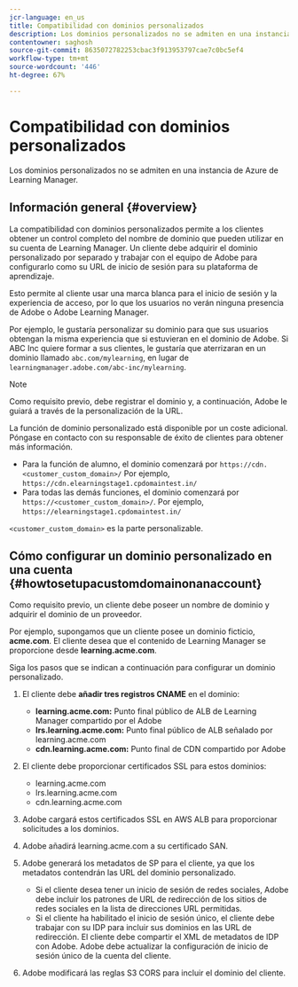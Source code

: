 ```yaml
---
jcr-language: en_us
title: Compatibilidad con dominios personalizados
description: Los dominios personalizados no se admiten en una instancia de Azure de Learning Manager.
contentowner: saghosh
source-git-commit: 8635072782253cbac3f913953797cae7c0bc5ef4
workflow-type: tm+mt
source-wordcount: '446'
ht-degree: 67%

---
```




# Compatibilidad con dominios personalizados

Los dominios personalizados no se admiten en una instancia de Azure de Learning Manager.

## Información general {#overview}

La compatibilidad con dominios personalizados permite a los clientes obtener un control completo del nombre de dominio que pueden utilizar en su cuenta de Learning Manager. Un cliente debe adquirir el dominio personalizado por separado y trabajar con el equipo de Adobe para configurarlo como su URL de inicio de sesión para su plataforma de aprendizaje.

Esto permite al cliente usar una marca blanca para el inicio de sesión y la experiencia de acceso, por lo que los usuarios no verán ninguna presencia de Adobe o Adobe Learning Manager.

Por ejemplo, le gustaría personalizar su dominio para que sus usuarios obtengan la misma experiencia que si estuvieran en el dominio de Adobe. Si ABC Inc quiere formar a sus clientes, le gustaría que aterrizaran en un dominio llamado `abc.com/mylearning`, en lugar de `learningmanager.adobe.com/abc-inc/mylearning`.

>[!NOTE]
>
>Como requisito previo, debe registrar el dominio y, a continuación, Adobe le guiará a través de la personalización de la URL.


La función de dominio personalizado está disponible por un coste adicional. Póngase en contacto con su responsable de éxito de clientes para obtener más información.

* Para la función de alumno, el dominio comenzará por `https://cdn.<customer_custom_domain>/` Por ejemplo, `https://cdn.elearningstage1.cpdomaintest.in/`
* Para todas las demás funciones, el dominio comenzará por `https://<customer_custom_domain>/`. Por ejemplo, `https://elearningstage1.cpdomaintest.in/`

`<customer_custom_domain>` es la parte personalizable.

## Cómo configurar un dominio personalizado en una cuenta {#howtosetupacustomdomainonanaccount}

Como requisito previo, un cliente debe poseer un nombre de dominio y adquirir el dominio de un proveedor.

Por ejemplo, supongamos que un cliente posee un dominio ficticio, **acme.com**. El cliente desea que el contenido de Learning Manager se proporcione desde **learning.acme.com**.

Siga los pasos que se indican a continuación para configurar un dominio personalizado.

1. El cliente debe **añadir tres registros CNAME** en el dominio:

   * **learning.acme.com:** Punto final público de ALB de Learning Manager compartido por el Adobe
   * **lrs.learning.acme.com:** Punto final público de ALB señalado por learning.acme.com
   * **cdn.learning.acme.com:** Punto final de CDN compartido por Adobe

1. El cliente debe proporcionar certificados SSL para estos dominios:

   * learning.acme.com
   * lrs.learning.acme.com
   * cdn.learning.acme.com

1. Adobe cargará estos certificados SSL en AWS ALB para proporcionar solicitudes a los dominios.
1. Adobe añadirá learning.acme.com a su certificado SAN.
1. Adobe generará los metadatos de SP para el cliente, ya que los metadatos contendrán las URL del dominio personalizado.

   * Si el cliente desea tener un inicio de sesión de redes sociales, Adobe debe incluir los patrones de URL de redirección de los sitios de redes sociales en la lista de direcciones URL permitidas.
   * Si el cliente ha habilitado el inicio de sesión único, el cliente debe trabajar con su IDP para incluir sus dominios en las URL de redirección. El cliente debe compartir el XML de metadatos de IDP con Adobe. Adobe debe actualizar la configuración de inicio de sesión único de la cuenta del cliente.

1. Adobe modificará las reglas S3 CORS para incluir el dominio del cliente.
